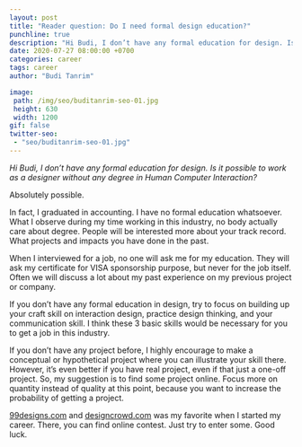 ```yaml
---
layout: post
title: "Reader question: Do I need formal design education?"
punchline: true
description: "Hi Budi, I don’t have any formal education for design. Is it possible to work as a designer without any degree in Human Computer Interaction? Absolutely possible. In fact, I graduated in accounting. I have no formal education whatsoever."
date: 2020-07-27 08:00:00 +0700
categories: career
tags: career
author: "Budi Tanrim"

image:
 path: /img/seo/buditanrim-seo-01.jpg
 height: 630
 width: 1200
gif: false
twitter-seo: 
 - "seo/buditanrim-seo-01.jpg"
---
```


_Hi Budi, I don’t have any formal education for design. Is it possible to work as a designer without any degree in Human Computer Interaction?_

Absolutely possible.

In fact, I graduated in accounting. I have no formal education whatsoever. What I observe during my time working in this industry, no body actually care about degree. People will be interested more about your track record. What projects and impacts you have done in the past. 

When I interviewed for a job, no one will ask me for my education. They will ask my certificate for VISA sponsorship purpose, but never for the job itself. Often we will discuss a lot about my past experience on my previous project or company. 

If you don’t have any formal education in design, try to focus on building up your craft skill on interaction design, practice design thinking, and your communication skill. I think these 3 basic skills would be necessary for you to get a job in this industry.

If you don’t have any project before, I highly encourage to make a conceptual or hypothetical project where you can illustrate your skill there. However, it’s even better if you have real project, even if that just a one-off project. So, my suggestion is to find some project online. Focus more on quantity instead of quality at this point, because you want to increase the probability of getting a project.

[99designs.com](https://99designs.com/) and [designcrowd.com](https://www.designcrowd.com/) was my favorite when I started my career. There, you can find online contest. Just try to enter some.
Good luck.
